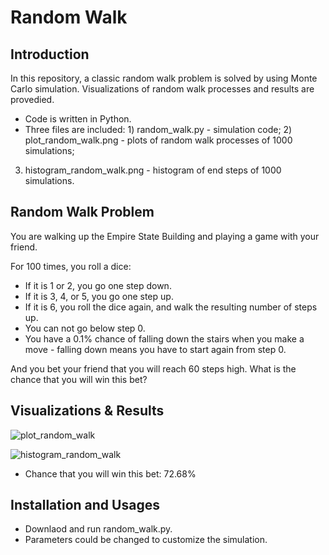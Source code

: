 # Random Walk
## Introduction
In this repository, a classic random walk problem is solved by using Monte Carlo simulation. Visualizations of random walk processes
and results are provedied.
* Code is written in Python.
* Three files are included: 1) random_walk.py - simulation code; 2) plot_random_walk.png - plots of random walk processes of 1000 simulations;
3) histogram_random_walk.png - histogram of end steps of 1000 simulations.

## Random Walk Problem
You are walking up the Empire State Building and playing a game with your friend. 

For 100 times, you roll a dice:
* If it is 1 or 2, you go one step down.
* If it is 3, 4, or 5, you go one step up.
* If it is 6, you roll the dice again, and walk the resulting number of steps up.
* You can not go below step 0.
* You have a 0.1% chance of falling down the stairs when you make a move - falling down means you have to start again from step 0.

And you bet your friend that you will reach 60 steps high. What is the chance that you will win this bet?

## Visualizations & Results
![plot_random_walk](https://cloud.githubusercontent.com/assets/19921232/17342885/0c18b364-58b0-11e6-855c-4bb08f2506c2.png)

![histogram_random_walk](https://cloud.githubusercontent.com/assets/19921232/17342922/3274106c-58b0-11e6-838e-619d1cfdc452.png)

* Chance that you will win this bet: 72.68%

## Installation and Usages
* Downlaod and run random_walk.py.
* Parameters could be changed to customize the simulation.   

